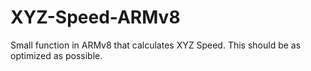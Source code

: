 # XYZ-Speed-ARMv8
Small function in ARMv8 that calculates XYZ Speed. This should be as optimized as possible.
